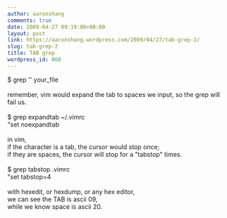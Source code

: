 ```yaml
---
author: aaronshang
comments: true
date: 2009-04-27 09:19:00+00:00
layout: post
link: https://aaronshang.wordpress.com/2009/04/27/tab-grep-2/
slug: tab-grep-2
title: TAB grep
wordpress_id: 860
---
```


$ grep  '' your_file<br><br>remember, vim would expand the tab to spaces we input, so the grep will fail us.<br><br>$ grep expandtab ~/.vimrc<br>"set noexpandtab<br><br>in vim, <br> if the character is a tab, the cursor would stop once; <br>if they are spaces, the cursor will stop for a "tabstop" times.<br><br>$ grep tabstop .vimrc <br>"set tabstop=4<br><br>with hexedit, or hexdump, or any hex editor, <br> we can see the TAB is ascii 09, <br>while we know space is ascii 20.<br>

![]()

